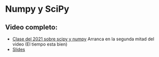 # Numpy y SciPy

## Video completo:

- [Clase del 2021 sobre scipy y numpy](https://youtu.be/S8t66bM38wk?t=4089 ) Arranca en la segunda mitad del video (El tiempo esta bien)
- [Slides](./scipy.ipynb)
